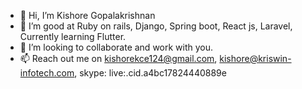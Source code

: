 - 👋 Hi, I’m Kishore Gopalakrishnan
- 🌱 I’m good at Ruby on rails, Django, Spring boot, React js, Laravel, Currently learning Flutter.
- 💞️ I’m looking to collaborate and work with you.
- 📫 Reach out me on kishorekce124@gmail.com, kishore@kriswin-infotech.com, skype: live:.cid.a4bc17824440889e

<!---
kishore-124/kishore-124 is a ✨ special ✨ repository because its `README.md` (this file) appears on your GitHub profile.
You can click the Preview link to take a look at your changes.
--->
